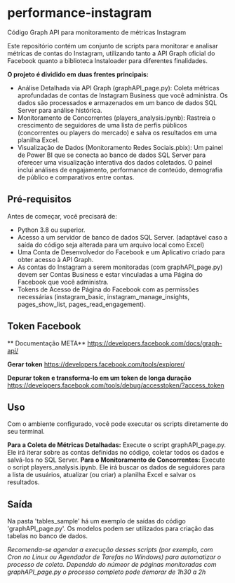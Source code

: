 # performance-instagram
Código Graph API  para monitoramento de métricas Instagram

Este repositório contém um conjunto de scripts para monitorar e analisar métricas de contas do Instagram, utilizando tanto a API Graph oficial do Facebook quanto a biblioteca Instaloader para diferentes finalidades.

**O projeto é dividido em duas frentes principais:**
- Análise Detalhada via API Graph (graphAPI_page.py): Coleta métricas aprofundadas de contas de Instagram Business que você administra. Os dados são processados e armazenados em um banco de dados SQL Server para análise histórica.
- Monitoramento de Concorrentes (players_analysis.ipynb): Rastreia o crescimento de seguidores de uma lista de perfis públicos (concorrentes ou players do mercado) e salva os resultados em uma planilha Excel.
- Visualização de Dados (Monitoramento Redes Sociais.pbix): Um painel de Power BI que se conecta ao banco de dados SQL Server para oferecer uma visualização interativa dos dados coletados. O painel inclui análises de engajamento, performance de conteúdo, demografia de público e comparativos entre contas.

## Pré-requisitos
Antes de começar, você precisará de:

- Python 3.8 ou superior.
- Acesso a um servidor de banco de dados SQL Server. (adaptável caso a saída do código seja alterada para um arquivo local como Excel)
- Uma Conta de Desenvolvedor do Facebook e um Aplicativo criado para obter acesso à API Graph.
- As contas do Instagram a serem monitoradas (com graphAPI_page.py) devem ser Contas Business e estar vinculadas a uma Página do Facebook que você administra.
- Tokens de Acesso de Página do Facebook com as permissões necessárias (instagram_basic, instagram_manage_insights, pages_show_list, pages_read_engagement).

## Token Facebook

** Documentação META**
https://developers.facebook.com/docs/graph-api/

**Gerar token**
https://developers.facebook.com/tools/explorer/

**Depurar token e transforma-lo em um token de longa duração**
https://developers.facebook.com/tools/debug/accesstoken/?access_token

## Uso
Com o ambiente configurado, você pode executar os scripts diretamente do seu terminal.

**Para a Coleta de Métricas Detalhadas:**
Execute o script graphAPI_page.py. Ele irá iterar sobre as contas definidas no código, coletar todos os dados e salvá-los no SQL Server.
**Para o Monitoramento de Concorrentes:**
Execute o script players_analysis.ipynb. Ele irá buscar os dados de seguidores para a lista de usuários, atualizar (ou criar) a planilha Excel e salvar os resultados.

## Saída
Na pasta 'tables_sample' há um exemplo de saídas do código 'graphAPI_page.py'. Os modelos podem ser utilizados para criação das tabelas no banco de dados.

*Recomenda-se agendar a execução desses scripts (por exemplo, com Cron no Linux ou Agendador de Tarefas no Windows) para automatizar o processo de coleta. Dependdo do númeor de páginas monitoradas com graphAPI_page.py o processo completo pode demorar de 1h30 a 2h*
